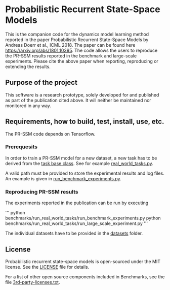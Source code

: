 # Probabilistic Recurrent State-Space Models

This is the companion code for the dynamics model learning method reported in the paper
Probabilistic Recurrent State-Space Models by Andreas Doerr et al., ICML 2018. The paper can
be found here https://arxiv.org/abs/1801.10395. The code allows the users to
reproduce the PR-SSM results reported in the benchmark and large-scale experiments. Please cite the
above paper when reporting, reproducing or extending the results.

## Purpose of the project

This software is a research prototype, solely developed for and published as
part of the publication cited above. It will neither be
maintained nor monitored in any way.

## Requirements, how to build, test, install, use, etc.

The PR-SSM code depends on Tensorflow.

### Prerequesits

In order to train a PR-SSM model for a new dataset, a new task has to be derived from the [task base class](prssm/tasks/task.py).
See for example [real_world_tasks.py](prssm/tasks/real_world_tasks.py).

A valid path must be provided to store the experimental results and log files.
An example is given in [run_benchmark_experiments.py](benchmarks/run_real_world_tasks/run_benchmark_experiments.py).

### Reproducing PR-SSM results

The experiments reported in the publication can be run by executing

'''
python benchmarks/run_real_world_tasks/run_benchmark_experiments.py
python benchmarks/run_real_world_tasks/run_large_scale_experiment.py
'''

The individual datasets have to be provided in the [datasets](datasets) folder.

## License

Probabilistic recurrent state-space models is open-sourced under the MIT license. See the
[LICENSE](LICENSE) file for details.

For a list of other open source components included in Benchmarks, see the
file [3rd-party-licenses.txt](3rd-party-licenses.txt).
